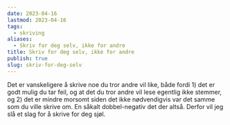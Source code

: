 ```yaml
---
date: 2023-04-16
lastmod: 2023-04-16
tags:
  - skriving
aliases:
  - Skriv for deg selv, ikke for andre
title: Skriv for deg selv, ikke for andre
publish: true
slug: skriv-for-deg-selv
---
```


Det er vanskeligere å skrive noe du tror andre vil like, både fordi 1) det er godt mulig du tar feil, og at det du tror andre vil lese egentlig ikke stemmer, og 2) det er mindre morsomt siden det ikke nødvendigvis var det samme som du ville skrive om. En såkalt dobbel-negativ det der altså. Derfor vil jeg slå et slag for å skrive for deg sjøl.
